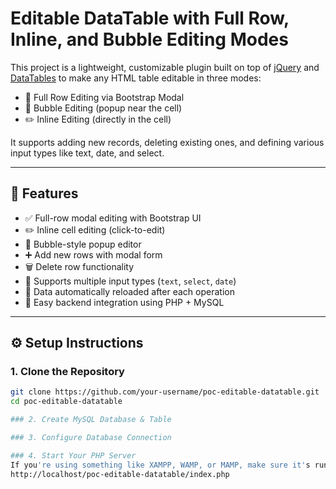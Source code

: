 # Editable DataTable with Full Row, Inline, and Bubble Editing Modes

This project is a lightweight, customizable plugin built on top of [jQuery](https://jquery.com/) and [DataTables](https://datatables.net/) to make any HTML table editable in three modes:

- 🧾 Full Row Editing via Bootstrap Modal  
- 💬 Bubble Editing (popup near the cell)  
- ✏️ Inline Editing (directly in the cell)

It supports adding new records, deleting existing ones, and defining various input types like text, date, and select.

---

## 🚀 Features

- ✅ Full-row modal editing with Bootstrap UI
- ✏️ Inline cell editing (click-to-edit)
- 💬 Bubble-style popup editor
- ➕ Add new rows with modal form
- 🗑️ Delete row functionality
- 🔧 Supports multiple input types (`text`, `select`, `date`)
- 🔄 Data automatically reloaded after each operation
- 📁 Easy backend integration using PHP + MySQL

---

## ⚙️ Setup Instructions

### 1. Clone the Repository

```bash
git clone https://github.com/your-username/poc-editable-datatable.git
cd poc-editable-datatable

### 2. Create MySQL Database & Table

### 3. Configure Database Connection

### 4. Start Your PHP Server
If you're using something like XAMPP, WAMP, or MAMP, make sure it's running, then open:
http://localhost/poc-editable-datatable/index.php
